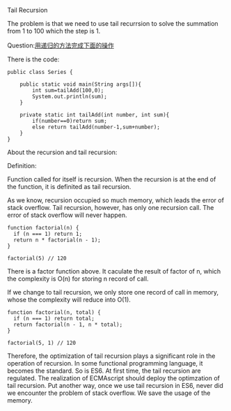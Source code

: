 Tail Recursion

The problem is that we need to use tail recurrsion to solve the summation from 1 to 100 which the step is 1.

Question:[用递归的方法完成下面的操作](https://github.com/zhanwen/AlgorithmDiagram/blob/master/chapter3/%E9%80%92%E5%BD%92%E7%BB%83%E4%B9%A0%E9%A2%98.md)

There is the code:

```
public class Series {

    public static void main(String args[]){
        int sum=tailAdd(100,0);
        System.out.println(sum);
    }

    private static int tailAdd(int number, int sum){
        if(number==0)return sum;
        else return tailAdd(number-1,sum+number);
    }
}
```

About the recursion and tail recursion:

Definition:

Function called for itself is recursion. When the recursion is at the end of the function, it is definited as tail recursion.

As we know, recursion occupied so much memory, which leads the error of stack overflow. Tail recursion, however, has only one recursion call. The error of stack overflow will never happen.


    function factorial(n) {
      if (n === 1) return 1;
      return n * factorial(n - 1);
    }

    factorial(5) // 120

There is a factor function above. It caculate the result of factor of n, which the complexity is O(n) for storing n record of call.

If we change to tail recursion, we only store one record of call in memory, whose the complexity will reduce into O(1).

    function factorial(n, total) {
      if (n === 1) return total;
      return factorial(n - 1, n * total);
    }

    factorial(5, 1) // 120

Therefore, the optimization of tail recursion plays a significant role in the operation of recursion. In some functional programming language, it becomes the standard. So is ES6. At first time, the tail recursion are regulated. The realization of ECMAscript should deploy the optimzation of tail recursion. Put another way, once we use tail recursion in ES6, never did we encounter the problem of stack overflow. We save the usage of the memory.